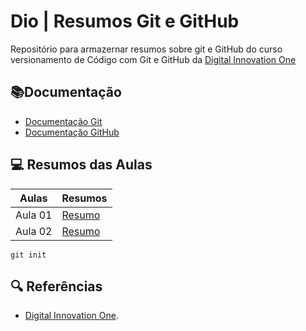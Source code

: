 
# Dio | Resumos Git e GitHub

Repositório para armazernar resumos sobre git e GitHub do curso versionamento de Código com Git e GitHub da [Digital Innovation One](https://www.dio.me/)

📚Documentação
- 
- [Documentação Git](https://git-scm.com/docs/git/pt_BR)
- [Documentação GitHub](https://docs.github.com/pt)

## 💻 Resumos das Aulas
|Aulas|Resumos|
|-----|-------|
|Aula 01|[Resumo]()
|Aula 02|[Resumo]()


```
git init
```

## 🔍 Referências
- [Digital Innovation One]().

